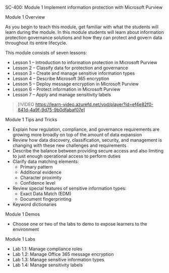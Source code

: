 SC-400: Module 1 Implement information protection with Microsoft Purview

Module 1 Overview

As you begin to teach this module, get familiar with what the students will learn during the module. In this module students will learn about information protection governance solutions and how they can protect and govern data throughout its entire lifecycle.

This module consists of seven lessons:

- Lesson 1 – Introduction to information protection in Microsoft Purview
- Lesson 2 – Classify data for protection and governance
- Lesson 3 – Create and manage sensitive information types
- Lesson 4 – Describe Microsoft 365 encryption
- Lesson 5 – Deploy message encryption in Microsoft Purview
- Lesson 6 – Protect information in Microsoft Purview
- Lesson 7 – Apply and manage sensitivity labels
 
> [!VIDEO https://learn-video.azurefd.net/vod/player?id=ef4e82f0-841d-4a9f-9d75-9b0dfabaf07e]  

Module 1 Tips and Tricks

- Explain how regulation, compliance, and governance requirements are growing more broadly on top of the amount of data expansion 
- Review how data discovery, classification, security, and management is changing with these new challenges and requirements
- Describe the balance between providing secure access and also limiting to just enough operational access to perform duties 
- Clarify data matching elements:
	- Primary pattern
	- Additional evidence
	- Character proximity 
	- Confidence level
- Review special features of sensitive information types:
	- Exact Data Match (EDM)
	- Document fingerprinting
- Keyword dictionaries 

Module 1 Demos

- Choose one or two of the labs to demo to expose learners to the environment 

Module 1 Labs

- Lab 1.1: Manage compliance roles
- Lab 1.2: Manage Office 365 message encryption
- Lab 1.3: Manage sensitive information types
- Lab 1.4: Manage sensitivity labels
